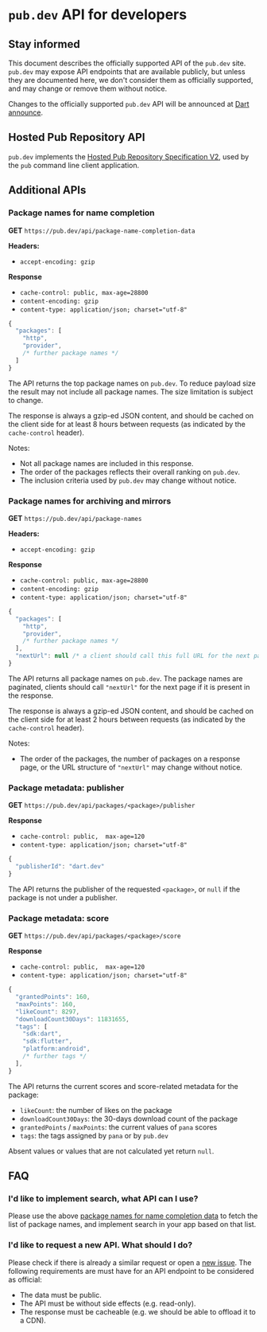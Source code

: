 # `pub.dev` API for developers

## Stay informed

This document describes the officially supported API of the `pub.dev` site.
`pub.dev` may expose API endpoints that are available publicly, but unless
they are documented here, we don't consider them as officially
supported, and may change or remove them without notice.

Changes to the officially supported `pub.dev` API will be announced at [Dart announce][announce].

## Hosted Pub Repository API

`pub.dev` implements the [Hosted Pub Repository Specification V2][repo-v2],
used by the `pub` command line client application.

## Additional APIs

### Package names for name completion

**GET** `https://pub.dev/api/package-name-completion-data`

**Headers:**
* `accept-encoding: gzip`

**Response**
* `cache-control: public, max-age=28800`
* `content-encoding: gzip`
* `content-type: application/json; charset="utf-8"`

```js
{
  "packages": [
    "http",
    "provider",
    /* further package names */
  ]
}
```

The API returns the top package names on `pub.dev`. To reduce payload size the
result may not include all package names. The size limitation is subject to change.

The response is always a gzip-ed JSON content, and should be cached
on the client side  for at least 8 hours between requests (as indicated
by the `cache-control` header).

Notes:
 * Not all package names are included in this response.
 * The order of the packages reflects their overall ranking on `pub.dev`.
 * The inclusion criteria used by `pub.dev` may change without notice.


### Package names for archiving and mirrors

**GET** `https://pub.dev/api/package-names`

**Headers:**
* `accept-encoding: gzip`

**Response**
* `cache-control: public, max-age=28800`
* `content-encoding: gzip`
* `content-type: application/json; charset="utf-8"`

```js
{
  "packages": [
    "http",
    "provider",
    /* further package names */
  ],
  "nextUrl": null /* a client should call this full URL for the next page */
}
```

The API returns all package names on `pub.dev`. The package names are
paginated, clients should call `"nextUrl"` for the next page if it is
present in the response.

The response is always a gzip-ed JSON content, and should be cached
on the client side  for at least 2 hours between requests (as indicated
by the `cache-control` header).

Notes:
 * The order of the packages, the number of packages on a response page,
   or the URL structure of `"nextUrl"` may change without notice.


### Package metadata: publisher

**GET** `https://pub.dev/api/packages/<package>/publisher`

**Response**
* `cache-control: public,  max-age=120`
* `content-type: application/json; charset="utf-8"`

```js
{
  "publisherId": "dart.dev"
}
```

The API returns the publisher of the requested `<package>`, or `null` if the
package is not under a publisher.


### Package metadata: score

**GET** `https://pub.dev/api/packages/<package>/score`

**Response**
* `cache-control: public,  max-age=120`
* `content-type: application/json; charset="utf-8"`

```js
{
  "grantedPoints": 160,
  "maxPoints": 160,
  "likeCount": 8297,
  "downloadCount30Days": 11831655,
  "tags": [
    "sdk:dart",
    "sdk:flutter",
    "platform:android",
    /* further tags */
  ],
}
```

The API returns the current scores and score-related metadata for the package:
- `likeCount`: the number of likes on the package
- `downloadCount30Days`: the 30-days download count of the package
- `grantedPoints` / `maxPoints`: the current values of `pana` scores
- `tags`: the tags assigned by `pana` or by `pub.dev`

Absent values or values that are not calculated yet return `null`.

## FAQ

### I'd like to implement search, what API can I use?

Please use the above [package names for name completion data](#package-names-for-name-completion)
to fetch the list of package names, and implement search in your app based on that list.

### I'd like to request a new API. What should I do?

Please check if there is already a similar request or open a [new issue][pub-dev-issues].
The following requirements are must have for an API endpoint to be considered as official:
 * The data must be public.
 * The API must be without side effects (e.g. read-only).
 * The response must be cacheable (e.g. we should be able to offload it to a CDN).

[announce]: https://groups.google.com/a/dartlang.org/g/announce
[repo-v2]: https://github.com/dart-lang/pub/blob/master/doc/repository-spec-v2.md
[pub-dev-issues]: https://github.com/dart-lang/pub-dev/issues

